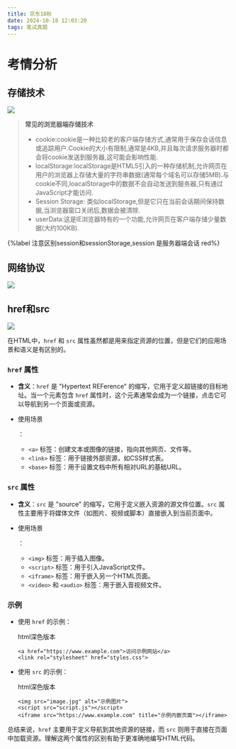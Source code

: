 ```yaml
---
title: 京东18秋
date: 2024-10-18 12:03:20
tags: 笔试真题
---
```

# 考情分析

## 存储技术

![](存储.png)

>**常见的浏览器端存储技术**
>
>- cookie:cookie是一种比较老的客户端存储方式,通常用于保存会话信息或追踪用户.Cookie的大小有限制,通常是4KB,并且每次请求服务器时都会将cookie发送到服务器,这可能会影响性能.
>- localStorage:localStorage是HTML5引入的一种存储机制,允许网页在用户的浏览器上存储大量的字符串数据(通常每个域名可以存储5MB).与cookie不同,loacalStorage中的数据不会自动发送到服务器,只有通过JavaScript才能访问.
>- Session Storage: 类似localStorage,但是它只在当前会话期间保持数据,当浏览器窗口关闭后,数据会被清除.
>- userData:这是IE浏览器特有的一个功能,允许网页在客户端存储少量数据(大约100KB).

{%label 注意区别session和sessionStorage,session 是服务器端会话 red%}

## 网络协议

![](协议.png)

## href和src

![](引用.png)

在HTML中，`href` 和 `src` 属性虽然都是用来指定资源的位置，但是它们的应用场景和语义是有区别的。

### `href` 属性

- **含义**：`href` 是 "Hypertext REFerence" 的缩写，它用于定义超链接的目标地址。当一个元素包含 `href` 属性时，这个元素通常会成为一个链接，点击它可以导航到另一个页面或资源。

- 使用场景

  ：

  - `<a>` 标签：创建文本或图像的链接，指向其他网页、文件等。
  - `<link>` 标签：用于链接外部资源，如CSS样式表。
  - `<base>` 标签：用于设置文档中所有相对URL的基础URL。

### `src` 属性

- **含义**：`src` 是 "source" 的缩写，它用于定义嵌入资源的源文件位置。`src` 属性主要用于将媒体文件（如图片、视频或脚本）直接嵌入到当前页面中。

- 使用场景

  ：

  - `<img>` 标签：用于插入图像。
  - `<script>` 标签：用于引入JavaScript文件。
  - `<iframe>` 标签：用于嵌入另一个HTML页面。
  - `<video>` 和 `<audio>` 标签：用于嵌入音视频文件。

### 示例

- 使用 `href` 的示例：

  html深色版本

  ```
  <a href="https://www.example.com">访问示例网站</a>
  <link rel="stylesheet" href="styles.css">
  ```

- 使用 `src` 的示例：

  html深色版本

  ```
  <img src="image.jpg" alt="示例图片">
  <script src="script.js"></script>
  <iframe src="https://www.example.com" title="示例内嵌页面"></iframe>
  ```

总结来说，`href` 主要用于定义导航到其他资源的链接，而 `src` 则用于直接在页面中加载资源。理解这两个属性的区别有助于更准确地编写HTML代码。
